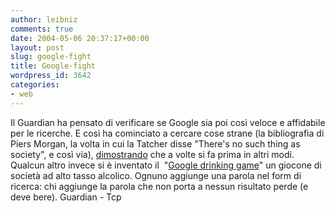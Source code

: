```yaml
---
author: leibniz
comments: true
date: 2004-05-06 20:37:17+00:00
layout: post
slug: google-fight
title: Google-fight
wordpress_id: 3642
categories:
- web
---
```


Il Guardian ha pensato di verificare se Google sia poi così veloce e affidabile per le ricerche. E così ha cominciato a cercare cose strane (la bibliografia di Piers Morgan, la volta in cui la Tatcher disse "There's no such thing as society", e così via), [dimostrando](http://www.guardian.co.uk/online/news/0,12597,1210455,00.html) che a volte si fa prima in altri modi.
Qualcun altro invece si è inventato il  "[Google drinking game](http://www.tcp.com/%7Edschaub/google.html)" un giocone di società ad alto tasso alcolico. Ognuno aggiunge una parola nel form di ricerca: chi aggiunge la parola che non porta a nessun risultato perde (e deve bere).
Guardian - Tcp
